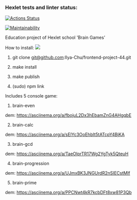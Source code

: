 ### Hexlet tests and linter status:

[![Actions Status](https://github.com/Ilya-Chu/frontend-project-44/workflows/hexlet-check/badge.svg)](https://github.com/Ilya-Chu/frontend-project-44/actions)

[![Maintainability](https://api.codeclimate.com/v1/badges/9d24d04f6c90885da376/maintainability)](https://codeclimate.com/github/Ilya-Chu/frontend-project-44/maintainability)

Education project of Hexlet school 'Brain Games'

How to install: <a href="https://asciinema.org/a/14rzVlGtJrnKfy3E4wb4eeJNZ" target="_blank"><img src="https://asciinema.org/a/14rzVlGtJrnKfy3E4wb4eeJNZ.svg" /></a>

1. git clone git@github.com:Ilya-Chu/frontend-project-44.git

2. make install

3. make publish

4. (sudo) npm link

Includes 5 console game:

1. brain-even

dem: https://asciinema.org/a/fbojuL2Dx3hEbamZnG4AHgqbE

2. brain-calc

dem: https://asciinema.org/a/sElYc3OoEhbIt5tATcpY4BjKA

3. brain-gcd

dem: https://asciinema.org/a/TaeOlprTR17Wg2YgTyk5QteuH

4. brain-progression

dem: https://asciinema.org/a/UJmxBK3JNGUrdR2nSIECstMlf

5. brain-prime

dem: https://asciinema.org/a/PPCNwt4kR7kcbDFt8xw81P3Qb


